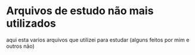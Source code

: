 # Arquivos de estudo não mais utilizados
 aqui esta varios arquivos que utilizei para estudar (alguns feitos por mim e outros não)
